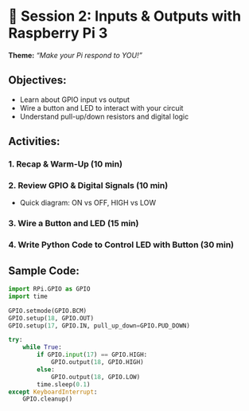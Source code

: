 # 🔌 Session 2: Inputs & Outputs with Raspberry Pi 3

**Theme:** _“Make your Pi respond to YOU!”_

## Objectives:
- Learn about GPIO input vs output
- Wire a button and LED to interact with your circuit
- Understand pull-up/down resistors and digital logic

## Activities:
### 1. Recap & Warm-Up (10 min)

### 2. Review GPIO & Digital Signals (10 min)
- Quick diagram: ON vs OFF, HIGH vs LOW

### 3. Wire a Button and LED (15 min)

### 4. Write Python Code to Control LED with Button (30 min)

## Sample Code:
```python
import RPi.GPIO as GPIO
import time

GPIO.setmode(GPIO.BCM)
GPIO.setup(18, GPIO.OUT)
GPIO.setup(17, GPIO.IN, pull_up_down=GPIO.PUD_DOWN)

try:
    while True:
        if GPIO.input(17) == GPIO.HIGH:
            GPIO.output(18, GPIO.HIGH)
        else:
            GPIO.output(18, GPIO.LOW)
        time.sleep(0.1)
except KeyboardInterrupt:
    GPIO.cleanup()
```
